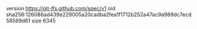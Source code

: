 version https://git-lfs.github.com/spec/v1
oid sha256:126086ad439e229005a20cadba2fea1f1712b252a47ac9a989dc7ecd58589d61
size 6345
